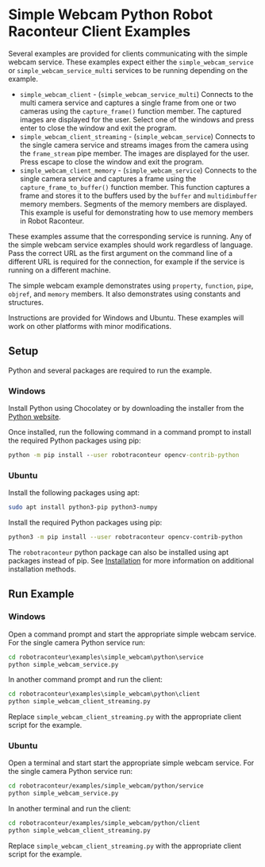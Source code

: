 # Simple Webcam Python Robot Raconteur Client Examples

Several examples are provided for clients communicating with the simple webcam service. These examples expect
either the `simple_webcam_service` or `simple_webcam_service_multi` services to be running depending on the example.

- `simple_webcam_client` - (`simple_webcam_service_multi`) Connects to the multi camera service and captures a single frame
   from one or two cameras using the `capture_frame()` function member.
   The captured images are displayed for the user. Select one of the windows and press enter
   to close the window and exit the program.
- `simple_webcam_client_streaming` - (`simple_webcam_service`) Connects to the single camera service and streams images
   from the camera using the `frame_stream` pipe member.
   The images are displayed for the user. Press escape to close the window and exit the program.
- `simple_webcam_client_memory` - (`simple_webcam_service`) Connects to the single camera service and captures
   a frame using the `capture_frame_to_buffer()` function member. This function captures a frame and stores it to
   the buffers used by the `buffer` and `multidimbuffer` memory members. Segments of the memory members are displayed.
   This example is useful for demonstrating how to use memory members in Robot Raconteur.

These examples assume that the corresponding service is running. Any of the simple webcam service
examples should work regardless of language. Pass the correct URL as the first argument on the
command line of a different URL is required for the connection, for example if the service is running on a different
machine.

The simple webcam example demonstrates using `property`, `function`, `pipe`, `objref`, and `memory` members. It also
demonstrates using constants and structures.

Instructions are provided for Windows and Ubuntu. These examples will work
on other platforms with minor modifications.

## Setup

Python and several packages are required to run the example.

### Windows

Install Python using Chocolatey or by downloading the installer from the [Python website](https://www.python.org/downloads/).

Once installed, run the following command in a command prompt to install the required Python packages using pip:

```cmd
python -m pip install --user robotraconteur opencv-contrib-python
```

### Ubuntu

Install the following packages using apt:

```bash
sudo apt install python3-pip python3-numpy
```

Install the required Python packages using pip:

```bash
python3 -m pip install --user robotraconteur opencv-contrib-python
```

The `robotraconteur` python package can also be installed using apt packages instead of pip. See
[Installation](https://github.com/robotraconteur/robotraconteur/blob/master/docs/common/installation.md) for more
information on additional installation methods.

## Run Example

### Windows

Open a command prompt and start the appropriate simple webcam service. For the single camera Python service run:

```cmd
cd robotraconteur\examples\simple_webcam\python\service
python simple_webcam_service.py
```

In another command prompt and run the client:

```cmd
cd robotraconteur\examples\simple_webcam\python\client
python simple_webcam_client_streaming.py
```

Replace `simple_webcam_client_streaming.py` with the appropriate client script for the example.

### Ubuntu

Open a terminal and start start the appropriate simple webcam service. For the single camera Python service run:

```bash
cd robotraconteur/examples/simple_webcam/python/service
python simple_webcam_service.py
```

In another terminal and run the client:

```bash
cd robotraconteur/examples/simple_webcam/python/client
python simple_webcam_client_streaming.py
```

Replace `simple_webcam_client_streaming.py` with the appropriate client script for the example.
